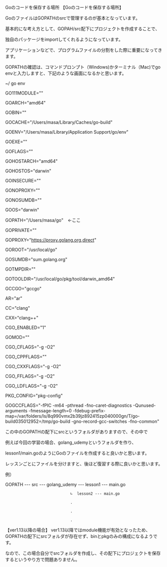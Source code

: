 Goのコードを保存する場所
【Goのコードを保存する場所】


GoのファイルはGOPATHのsrcで管理するのが基本となっています。

基本的にな考え方として、GOPAH/src配下にプロジェクトを作成することで、

独自のパッケージをimportしてくれるようになっています。

アプリケーションなどで、プログラムファイルの分割をした際に重要になってきます。

GOPATHの確認は、コマンドプロンプト（Windows)かターミナル（Mac)でgo envと入力しますと、下記のような画面になるかと思います。



~/ go env

GO111MODULE=""

GOARCH="amd64"

GOBIN=""

GOCACHE="/Users/masa/Library/Caches/go-build"

GOENV="/Users/masa/Library/Application Support/go/env"

GOEXE=""

GOFLAGS=""

GOHOSTARCH="amd64"

GOHOSTOS="darwin"

GOINSECURE=""

GONOPROXY=""

GONOSUMDB=""

GOOS="darwin"

GOPATH="/Users/masa/go"　←ここ

GOPRIVATE=""

GOPROXY="https://proxy.golang.org,direct"

GOROOT="/usr/local/go"

GOSUMDB="sum.golang.org"

GOTMPDIR=""

GOTOOLDIR="/usr/local/go/pkg/tool/darwin_amd64"

GCCGO="gccgo"

AR="ar"

CC="clang"

CXX="clang++"

CGO_ENABLED="1"

GOMOD=""

CGO_CFLAGS="-g -O2"

CGO_CPPFLAGS=""

CGO_CXXFLAGS="-g -O2"

CGO_FFLAGS="-g -O2"

CGO_LDFLAGS="-g -O2"

PKG_CONFIG="pkg-config"

GOGCCFLAGS="-fPIC -m64 -pthread -fno-caret-diagnostics -Qunused-arguments -fmessage-length=0 -fdebug-prefix-map=/var/folders/ls/8q990vmx2b39jz892415zp040000gn/T/go-build035012952=/tmp/go-build -gno-record-gcc-switches -fno-common"



この中のGOPATHの配下にsrcというフォルダがありますので、その中で

例えば今回の学習の場合、golang_udemyというフォルダを作り、

lesson1/main.goのようにGoのファイルを作成すると良いかと思います。

レッスンごとにファイルを分けますと、後ほど復習する際に良いかと思います。



例）

GOPATH --- src --- golang_udemy --- lesson1 --- main.go

                                 ∟  lesson2 --- main.go

                                 .

                                 .

                                 .



【ver1.13以降の場合】
ver1.13以降ではmodule機能が有効となったため、GOPATHの配下にsrcフォルダが存在せず、binとpkgのみの構成になるようです。

なので、この場合自分でsrcフォルダを作成し、その配下にプロジェクトを保存するというやり方で問題ありません。